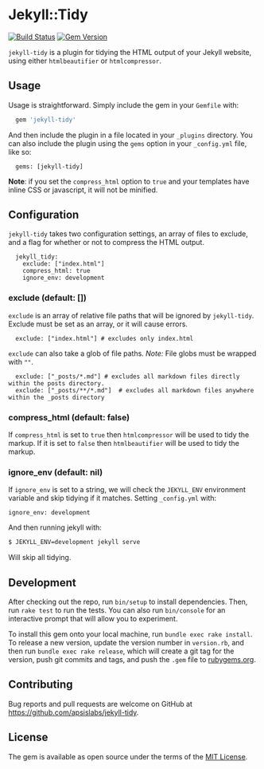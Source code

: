 # Jekyll::Tidy

[![Build Status](https://travis-ci.org/apsislabs/jekyll-tidy.svg?branch=master)](https://travis-ci.org/apsislabs/jekyll-tidy) [![Gem Version](https://badge.fury.io/rb/jekyll-tidy.svg)](https://badge.fury.io/rb/jekyll-tidy)

`jekyll-tidy` is a plugin for tidying the HTML output of your Jekyll website, using either `htmlbeautifier` or `htmlcompressor`.

## Usage

Usage is straightforward. Simply include the gem in your `Gemfile` with:

```ruby
  gem 'jekyll-tidy'
```

And then include the plugin in a file located in your `_plugins` directory. You can also include the plugin using the `gems` option in your `_config.yml` file, like so:

```
  gems: [jekyll-tidy]
```

**Note**: if you set the `compress_html` option to `true` and your templates have inline CSS or javascript, it will not be minified.

## Configuration

`jekyll-tidy` takes two configuration settings, an array of files to exclude, and a flag for whether or not to compress the HTML output.

```
  jekyll_tidy:
    exclude: ["index.html"]
    compress_html: true
    ignore_env: development
```

### exclude (default: [])

`exclude` is an array of relative file paths that will be ignored by `jekyll-tidy`. Exclude must be set as an array, or it will cause errors.

```
  exclude: ["index.html"] # excludes only index.html
```

`exclude` can also take a glob of file paths. *Note:* File globs must be wrapped with `""`.

```
  exclude: ["_posts/*.md"] # excludes all markdown files directly within the posts directory.
  exclude: ["_posts/**/*.md"]  # excludes all markdown files anywhere within the _posts directory
```

### compress_html (default: false)

If `compress_html` is set to `true` then `htmlcompressor` will be used to tidy the markup. If it
is set to `false` then `htmlbeautifier` will be used to tidy the markup.

### ignore_env (default: nil)

If `ignore_env` is set to a string, we will check the `JEKYLL_ENV` environment variable and skip tidying if it matches. Setting `_config.yml` with:

```
ignore_env: development
```

And then running jekyll with:

```sh
$ JEKYLL_ENV=development jekyll serve
```

Will skip all tidying.

## Development

After checking out the repo, run `bin/setup` to install dependencies. Then, run `rake test` to run the tests. You can also run `bin/console` for an interactive prompt that will allow you to experiment.

To install this gem onto your local machine, run `bundle exec rake install`. To release a new version, update the version number in `version.rb`, and then run `bundle exec rake release`, which will create a git tag for the version, push git commits and tags, and push the `.gem` file to [rubygems.org](https://rubygems.org).

## Contributing

Bug reports and pull requests are welcome on GitHub at https://github.com/apsislabs/jekyll-tidy.

## License

The gem is available as open source under the terms of the [MIT License](http://opensource.org/licenses/MIT).
